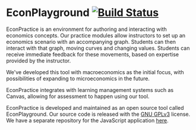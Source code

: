 # EconPlayground [![Build Status](https://travis-ci.org/ccnmtl/econplayground.svg?branch=master)](https://travis-ci.org/ccnmtl/econplayground)

EconPractice is an environment for authoring and interacting with economics concepts. Our practice modules allow instructors to set up an economics scenario with an accompanying graph. Students can then interact with that graph, moving curves and changing values. Students can receive immediate feedback for these movements, based on expertise provided by the instructor.

We've developed this tool with macroeconomics as the initial focus, with possibilities of expanding to microeconomics in the future.

EconPractice integrates with learning management systems such as Canvas, allowing for assessment to happen using our tool.

EconPractice is developed and maintained as an open source tool called EconPlayground. Our source code is released with the [GNU GPLv3](https://www.gnu.org/licenses/gpl-3.0.txt) license. We have a separate repository for the JavaScript application [here](https://github.com/ccnmtl/econplayground.js).

